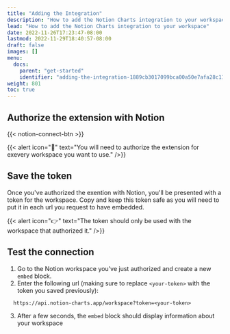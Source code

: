 ```yaml
---
title: "Adding the Integration"
description: "How to add the Notion Charts integration to your workspace"
lead: "How to add the Notion Charts integration to your workspace"
date: 2022-11-26T17:23:47-08:00
lastmod: 2022-11-29T18:40:57-08:00
draft: false
images: []
menu:
  docs:
    parent: "get-started"
    identifier: "adding-the-integration-1889cb3017099bca00a50e7afa28c114"
weight: 801
toc: true
---
```


## Authorize the extension with Notion

{{< notion-connect-btn >}}

{{< alert icon="🚧" text="You will need to authorize the extension for exevery workspace you want to use." />}}

## Save the token

Once you've authorized the exention with Notion, you'll be presented with a token for the workspace.
Copy and keep this token safe as you will need to put it in each url you request to have embedded.

{{< alert icon="👉" text="The token should only be used with the workspace that authorized it." />}}

## Test the connection

1. Go to the Notion workspace you've just authorized and create a new `embed` block.
2. Enter the following url (making sure to replace `<your-token>` with the token you saved previously):

```url
  https://api.notion-charts.app/workspace?token=<your-token>
```

3. After a few seconds, the `embed` block should display information about your workspace
